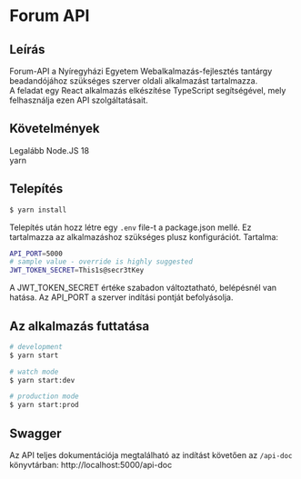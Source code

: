 # Forum API

## Leírás

Forum-API a Nyíregyházi Egyetem Webalkalmazás-fejlesztés tantárgy beadandójához szükséges szerver oldali alkalmazást tartalmazza.  
A feladat egy React alkalmazás elkészítése TypeScript segítségével, mely felhasználja ezen API szolgáltatásait.

## Követelmények
Legalább Node.JS 18  
yarn

## Telepítés

```bash
$ yarn install
```

Telepítés után hozz létre egy `.env` file-t a package.json mellé. Ez tartalmazza az alkalmazáshoz szükséges plusz konfigurációt. Tartalma:
```bash
API_PORT=5000
# sample value - override is highly suggested
JWT_TOKEN_SECRET=This1s@secr3tKey
```
A JWT_TOKEN_SECRET értéke szabadon változtatható, belépésnél van hatása. Az API_PORT a szerver indítási pontját befolyásolja.

## Az alkalmazás futtatása

```bash
# development
$ yarn start

# watch mode
$ yarn start:dev

# production mode
$ yarn start:prod
```

## Swagger
Az API teljes dokumentációja megtalálható az indítást követően az `/api-doc` könyvtárban: http://localhost:5000/api-doc  
